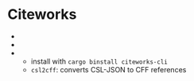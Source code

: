 # Citeworks

- [CSL]: https://docs.rs/citeworks-csl
- [CFF]: https://docs.rs/citeworks-cff
- [CLI tools]: https://docs.rs/citeworks-cli
  - install with `cargo binstall citeworks-cli`
  - `csl2cff`: converts CSL-JSON to CFF references
